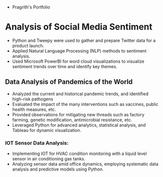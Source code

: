 - Pragrith's Portfolio

# Analysis of Social Media Sentiment
* Python and Tweepy were used to gather and prepare Twitter data for a product launch.
* Applied Natural Language Processing (NLP) methods to sentiment analysis.
* Used Microsoft PowerBI for word cloud visualizations to visualize sentiment trends over time and identify key themes.

## Data Analysis of Pandemics of the World
* Analyzed the current and historical pandemic trends, and identified high-risk pathogens
* Evaluated the impact of the many interventions such as vaccines, public health measures, etc.
* Provided observations for mitigating new threads such as factory farming, genetic modification, antimicrobial resistance, etc.
* Leveraged Python for advanced analytics, statistical analysis, and Tableau for dynamic visualization.

### IOT Sensor Data Analysis:
* Implementing IOT for HVAC condition monitoring with a liquid level sensor in air conditioning gas tanks. 
* Analyzing sensor data amid office dynamics, employing systematic data analysis and predictive models using Python.
